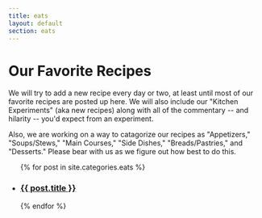 ```yaml
---
title: eats
layout: default
section: eats
---
```


# Our Favorite Recipes #
We will try to add a new recipe every day or two, at least until most of our favorite recipes are posted up here. We will also 
include our "Kitchen Experiments" (aka new recipes) along with all of the commentary -- and hilarity -- you'd expect from an experiment.

Also, we are working on a way to catagorize our recipes as "Appetizers," "Soups/Stews," "Main Courses," "Side Dishes," "Breads/Pastries," and "Desserts."
Please bear with us as we figure out how best to do this.
<ul id="posts">
{% for post in site.categories.eats %}
  <li>
    <h3><a href="{{ post.url }}"> {{ post.title }} </a></h3>
  </li>
{% endfor %}
</ol>
